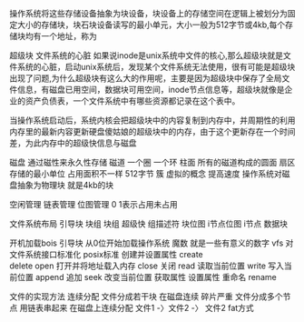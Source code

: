 <!--
 * @Date: 2021-10-25 14:02:47
 * @LastEditors: seven sun 
 * @LastEditTime: 2021-10-27 10:00:52
 * @FilePath: /interview/操作系统/文件系统/文件系统架构.md
-->

操作系统将这些存储设备抽象为块设备，块设备上的存储空间在逻辑上被划分为固定大小的存储块，块石块设备读写的最小单元，大小一般为512字节或4kb,每个存储块均有一个地址，称为

超级块 文件系统的心脏
如果说inode是unix系统中文件的核心,那么超级块就是文件系统的心脏，启动unix系统后，发现某个文件系统无法使用，很有可能是超级块出现了问题,为什么超级块有这么大的作用呢，主要是因为超级块中保存了全局文件信息，有磁盘已用空间，数据块可用空间，inode节点信息等，超级块就像是企业的资产负债表，一个文件系统中有哪些资源都记录在这个表中。

当操作系统启动后，系统内核会把超级块中的内容复制到内存中，并周期性的利用内存里的最新内容更新硬盘傻姑娘的超级块中的内存，由于这个更新存在一个时间差，为此内存中的超级快信息与磁盘


磁盘  通过磁性来永久性存储
磁道  一个圈  一个环
柱面 所有的磁道构成的圆面
扇区 存储的最小单位 占用面积不一样 512字节 
簇   虚拟的概念 提高速度
操作系统对磁盘抽象为物理块  就是4kb的块

空闲管理 
链表管理
位图管理 0 1表示占用未占用


文件系统布局
引导块 块组 块组
 超级快  组描述符 块位图 i节点位图 i节点  数据块

 开机加载bois 引导块 从0位开始加载操作系统
 魔数 就是一些有意义的数字
 vfs 对文件系统接口标准化 posix标准
 创建并设置属性 create  
 delete
 open 打开并将地址载入内存
 close  关闭
 read 读取当前位置 
 write  写入当前位置
 append 追加
 seek 改变当前位置
 获取属性
 设置属性
 重命名 rename


 文件的实现方法
 连续分配 文件分成若干块 在磁盘连续  碎片严重
 文件分成多个节点 用链表串起来
 在磁盘上连续分配 文件1 -〉文件2 -〉 文件2
 fat方式






